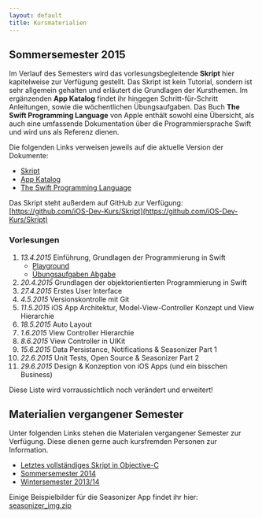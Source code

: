 ```yaml
---
layout: default
title: Kursmaterialien
---
```


## Sommersemester 2015

Im Verlauf des Semesters wird das vorlesungsbegleitende **Skript** hier kapitelweise zur Verfügung gestellt. Das Skript ist kein Tutorial, sondern ist sehr allgemein gehalten und erläutert die Grundlagen der Kursthemen. Im ergänzenden **App Katalog** findet ihr hingegen Schritt-für-Schritt Anleitungen, sowie die wöchentlichen Übungsaufgaben. Das Buch **The Swift Programming Language** von Apple enthält sowohl eine Übersicht, als auch eine umfassende Dokumentation über die Programmiersprache Swift und wird uns als Referenz dienen.

Die folgenden Links verweisen jeweils auf die aktuelle Version der Dokumente:

- [Skript](https://github.com/iOS-Dev-Kurs/Skript/raw/master/dist/ios_dev_kurs_skript.pdf)
- [App Katalog](https://github.com/iOS-Dev-Kurs/Skript/raw/master/dist/ios_dev_kurs_app_katalog.pdf)
- [The Swift Programming Language](https://developer.apple.com/library/ios/documentation/Swift/Conceptual/Swift_Programming_Language/)

Das Skript steht außerdem auf GitHub zur Verfügung: [https://github.com/iOS-Dev-Kurs/Skript](https://github.com/iOS-Dev-Kurs/Skript)

### Vorlesungen

1. *13.4.2015* Einführung, Grundlagen der Programmierung in Swift
	- [Playground](https://github.com/iOS-Dev-Kurs/Skript/raw/master/dist/material/01%20-%20Grundlagen%20der%20Programmierung%20in%20Swift.playground.zip)
	- [Übungsaufgaben Abgabe](https://docs.google.com/forms/d/1upxTwhuNBNlbvEmcR7_h6mBDQUchChjQucUoNdie0r4/viewform?usp=send_form)
2. *20.4.2015* Grundlagen der objektorientierten Programmierung in Swift
3. *27.4.2015* Erstes User Interface
4. *4.5.2015* Versionskontrolle mit Git
5. *11.5.2015* iOS App Architektur, Model-View-Controller Konzept und View Hierarchie
6. *18.5.2015* Auto Layout
7. *1.6.2015* View Controller Hierarchie
8. *8.6.2015* View Controller in UIKit
9. *15.6.2015* Data Persistance, Notifications & Seasonizer Part 1
10. *22.6.2015* Unit Tests, Open Source & Seasonizer Part 2
11. *29.6.2015* Design & Konzeption von iOS Apps (und ein bisschen Business)

Diese Liste wird vorraussichtlich noch verändert und erweitert!

## Materialien vergangener Semester

Unter folgenden Links stehen die Materialen vergangener Semester zur Verfügung. Diese dienen gerne auch kursfremden Personen zur Information.

- [Letztes vollständiges Skript in Objective-C](https://github.com/iOS-Dev-Kurs/Skript/tree/public/dist)
- [Sommersemester 2014](https://github.com/iOS-Dev-Kurs/Skript/v2/public/dist)
- [Wintersemester 2013/14](https://github.com/iOS-Dev-Kurs/Skript/tree/pre-v2/dist/public)

Einige Beispielbilder für die Seasonizer App findet ihr hier: [seasonizer_img.zip](seasonizer_img.zip)
